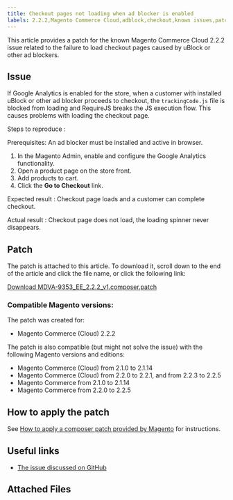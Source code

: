 ```yaml
---
title: Checkout pages not loading when ad blocker is enabled
labels: 2.2.2,Magento Commerce Cloud,adblock,checkout,known issues,patch,troubleshooting
---
```


This article provides a patch for the known Magento Commerce Cloud 2.2.2 issue related to the failure to load checkout pages caused by uBlock or other ad blockers.

## Issue

If Google Analytics is enabled for the store, when a customer with installed uBlock or other ad blocker proceeds to checkout, the `trackingCode.js` file is blocked from loading and RequireJS breaks the JS execution flow. This causes problems with loading the checkout page.

 <span class="wysiwyg-underline">Steps to reproduce</span> :

Prerequisites: An ad blocker must be installed and active in browser.

1. In the Magento Admin, enable and configure the Google Analytics functionality.
1. Open a product page on the store front.
1. Add products to cart.
1. Click the **Go to Checkout** link.

 <span class="wysiwyg-underline">Expected result</span> : Checkout page loads and a customer can complete checkout.

 <span class="wysiwyg-underline">Actual result</span> : Checkout page does not load, the loading spinner never disappears.

## Patch

The patch is attached to this article. To download it, scroll down to the end of the article and click the file name, or click the following link:

 [Download MDVA-9353\_EE\_2.2.2\_v1.composer.patch](https://support.magento.com/hc/en-us/article_attachments/360023954791/MDVA-9353_EE_2.2.2_v1.composer.patch) 

### Compatible Magento versions:

The patch was created for:

* Magento Commerce (Cloud) 2.2.2

The patch is also compatible (but might not solve the issue) with the following Magento versions and editions:

* Magento Commerce (Cloud) from 2.1.0 to 2.1.14
* Magento Commerce (Cloud) from 2.2.0 to 2.2.1, and from 2.2.3 to 2.2.5
* Magento Commerce from 2.1.0 to 2.1.14
* Magento Commerce from 2.2.0 to 2.2.5

## How to apply the patch

See [How to apply a composer patch provided by Magento](https://support.magento.com/hc/en-us/articles/360028367731) for instructions.

## Useful links

* [The issue discussed on GitHub](https://github.com/magento/magento2/pull/13061)

## Attached Files
